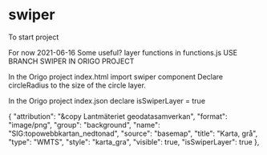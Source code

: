 # swiper

To start project

For now 2021-06-16
Some useful? layer functions in functions.js
USE BRANCH SWIPER IN ORIGO PROJECT 

In the Origo project index.html import swiper component
Declare circleRadius to the size of the circle layer.

<script src="plugins/swiper.js"></script>
<script type="text/javascript">
	const origo = Origo("index.json");
    	  origo.on("load", function (viewer) {
    		const swiper = Swiper({circleRadius: 100});
    		origo.addComponent(swiper);
    	});
</script>


In the Origo project index.json declare isSwiperLayer = true

  {
      "attribution": "&copy Lantmäteriet geodatasamverkan",
      "format": "image/png",
      "group": "background",
      "name": "SIG:topowebbkartan_nedtonad",
      "source": "basemap",
      "title": "Karta, grå",
      "type": "WMTS",
      "style": "karta_gra",
      "visible": true,
      "isSwiperLayer": true
    },